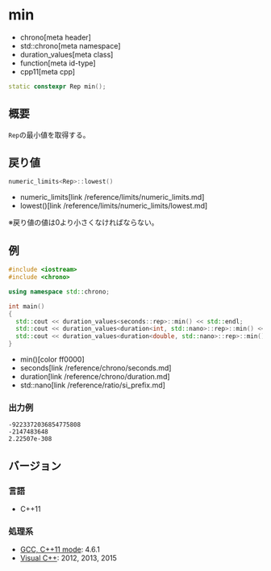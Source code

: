 # min
* chrono[meta header]
* std::chrono[meta namespace]
* duration_values[meta class]
* function[meta id-type]
* cpp11[meta cpp]

```cpp
static constexpr Rep min();
```

## 概要
`Rep`の最小値を取得する。


## 戻り値
```cpp
numeric_limits<Rep>::lowest()
```
* numeric_limits[link /reference/limits/numeric_limits.md]
* lowest()[link /reference/limits/numeric_limits/lowest.md]

※戻り値の値は0より小さくなければならない。


## 例
```cpp example
#include <iostream>
#include <chrono>

using namespace std::chrono;

int main()
{
  std::cout << duration_values<seconds::rep>::min() << std::endl;
  std::cout << duration_values<duration<int, std::nano>::rep>::min() << std::endl;
  std::cout << duration_values<duration<double, std::nano>::rep>::min() << std::endl;
}
```
* min()[color ff0000]
* seconds[link /reference/chrono/seconds.md]
* duration[link /reference/chrono/duration.md]
* std::nano[link /reference/ratio/si_prefix.md]

### 出力例
```
-9223372036854775808
-2147483648
2.22507e-308
```

## バージョン
### 言語
- C++11

### 処理系
- [GCC, C++11 mode](/implementation.md#gcc): 4.6.1
- [Visual C++](/implementation.md#visual_cpp): 2012, 2013, 2015

